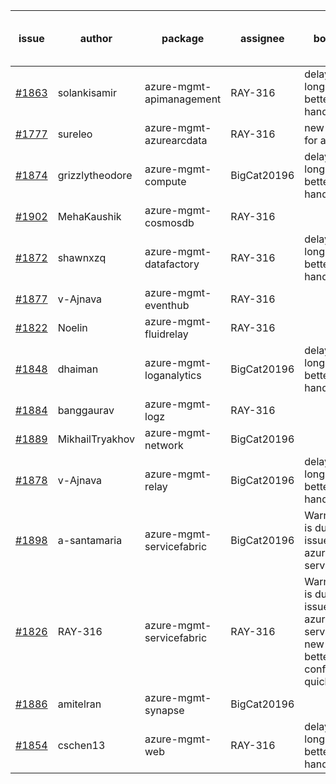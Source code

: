| issue | author | package | assignee | bot advice | created date of issue | delay from created date |
| ------ | ------ | ------ | ------ | ------ | ------ | :-----: |
| [#1863](https://github.com/Azure/sdk-release-request/issues/1863) | solankisamir | azure-mgmt-apimanagement | RAY-316 | delay for a long time and better to handle now. | 2021-08-19 | 13 |
| [#1777](https://github.com/Azure/sdk-release-request/issues/1777) | sureleo | azure-mgmt-azurearcdata | RAY-316 | new comment for author. | 2021-07-15 | 47 |
| [#1874](https://github.com/Azure/sdk-release-request/issues/1874) | grizzlytheodore | azure-mgmt-compute | BigCat20196 | delay for a long time and better to handle now. | 2021-08-20 | 11 |
| [#1902](https://github.com/Azure/sdk-release-request/issues/1902) | MehaKaushik | azure-mgmt-cosmosdb | RAY-316 |   | 2021-08-30 | 1 |
| [#1872](https://github.com/Azure/sdk-release-request/issues/1872) | shawnxzq | azure-mgmt-datafactory | RAY-316 | delay for a long time and better to handle now. | 2021-08-20 | 11 |
| [#1877](https://github.com/Azure/sdk-release-request/issues/1877) | v-Ajnava | azure-mgmt-eventhub | RAY-316 |   | 2021-08-20 | 11 |
| [#1822](https://github.com/Azure/sdk-release-request/issues/1822) | Noelin | azure-mgmt-fluidrelay | RAY-316 |   | 2021-07-29 | 34 |
| [#1848](https://github.com/Azure/sdk-release-request/issues/1848) | dhaiman | azure-mgmt-loganalytics | BigCat20196 | delay for a long time and better to handle now. | 2021-08-11 | 20 |
| [#1884](https://github.com/Azure/sdk-release-request/issues/1884) | banggaurav | azure-mgmt-logz | RAY-316 |   | 2021-08-24 | 7 |
| [#1889](https://github.com/Azure/sdk-release-request/issues/1889) | MikhailTryakhov | azure-mgmt-network | BigCat20196 |   | 2021-08-26 | 5 |
| [#1878](https://github.com/Azure/sdk-release-request/issues/1878) | v-Ajnava | azure-mgmt-relay | BigCat20196 | delay for a long time and better to handle now. | 2021-08-20 | 11 |
| [#1898](https://github.com/Azure/sdk-release-request/issues/1898) | a-santamaria | azure-mgmt-servicefabric | BigCat20196 | Warning:There is duplicated issue for azure-mgmt-servicefabric.   | 2021-08-30 | 1 |
| [#1826](https://github.com/Azure/sdk-release-request/issues/1826) | RAY-316 | azure-mgmt-servicefabric | RAY-316 | Warning:There is duplicated issue for azure-mgmt-servicefabric. new issue and better to confirm quickly. | 2021-08-03 | 29 |
| [#1886](https://github.com/Azure/sdk-release-request/issues/1886) | amitelran | azure-mgmt-synapse | BigCat20196 |   | 2021-08-25 | 6 |
| [#1854](https://github.com/Azure/sdk-release-request/issues/1854) | cschen13 | azure-mgmt-web | RAY-316 | delay for a long time and better to handle now. | 2021-08-12 | 19 |
